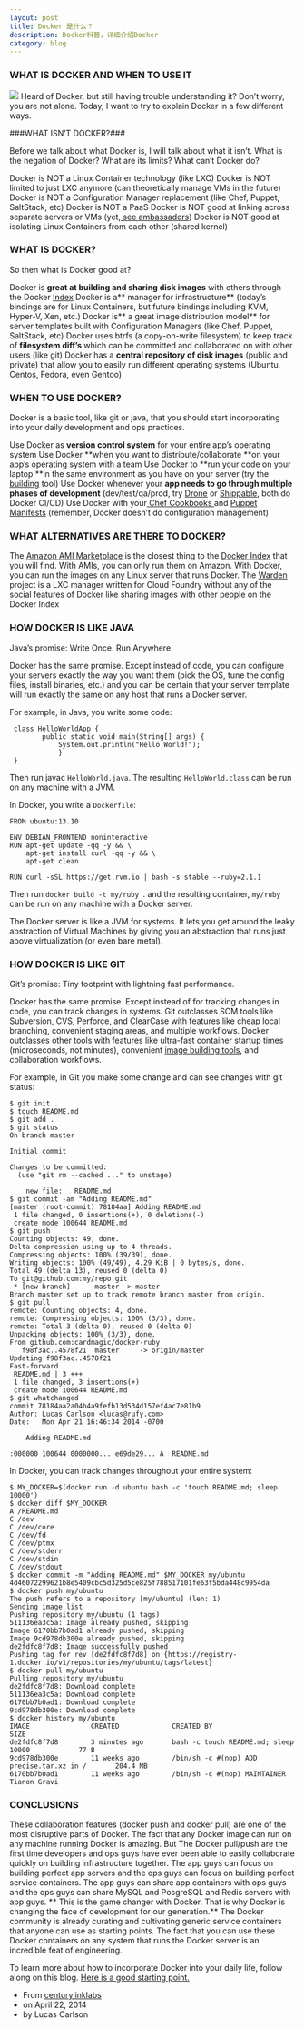 ```yaml
---
layout: post
title: Docker 是什么？
description: Docker科普，详细介绍Docker
category: blog
---
```



### WHAT IS DOCKER AND WHEN TO USE IT ###


![](http://i.imgur.com/dAuXOTh.png)
Heard of Docker, but still having trouble understanding it? Don’t worry, you are not alone. Today, I want to try to explain Docker in a few different ways.

###WHAT ISN’T DOCKER?###


Before we talk about what Docker is, I will talk about what it isn’t. What is the negation of Docker? What are its limits? What can’t Docker do?

Docker is NOT a Linux Container technology (like LXC)
Docker is NOT limited to just LXC anymore (can theoretically manage VMs in the future)
Docker is NOT a Configuration Manager replacement (like Chef, Puppet, SaltStack, etc)
Docker is NOT a PaaS
Docker is NOT good at linking across separate servers or VMs (yet,[ see ambassadors](http://www.centurylinklabs.com/deploying-multi-server-docker-apps-with-ambassadors/))
Docker is NOT good at isolating Linux Containers from each other (shared kernel)
### WHAT IS DOCKER? ###

So then what is Docker good at?

Docker is **great at building and sharing disk images** with others through the Docker [Index](https://index.docker.io/)
Docker is a** manager for infrastructure** (today’s bindings are for Linux Containers, but future bindings including KVM, Hyper-V, Xen, etc.)
Docker is** a great image distribution model** for server templates built with Configuration Managers (like Chef, Puppet, SaltStack, etc)
Docker uses btrfs (a copy-on-write filesystem) to keep track of **filesystem diff’s** which can be committed and collaborated on with other users (like git)
Docker has a **central repository of disk images** (public and private) that allow you to easily run different operating systems (Ubuntu, Centos, Fedora, even Gentoo)
### WHEN TO USE DOCKER? ###

Docker is a basic tool, like git or java, that you should start incorporating into your daily development and ops practices.

Use Docker as **version control system** for your entire app’s operating system
Use Docker **when you want to distribute/collaborate **on your app’s operating system with a team
Use Docker to **run your code on your laptop **in the same environment as you have on your server (try the [building](https://github.com/centurylinklabs/building) tool)
Use Docker whenever your **app needs to go through multiple phases of development** (dev/test/qa/prod, try [Drone](https://drone.io/) or [Shippable](http://shippable.com/), both do Docker CI/CD)
Use Docker with your[ Chef Cookbooks ](http://tech.paulcz.net/2013/09/creating-immutable-servers-with-chef-and-docker-dot-io.html)and [Puppet Manifests](http://puppetlabs.com/blog/building-puppet-based-applications-inside-docker) (remember, Docker doesn’t do configuration management)
### WHAT ALTERNATIVES ARE THERE TO DOCKER? ###

The [Amazon AMI Marketplace](https://aws.amazon.com/marketplace/ref=mkt_ste_amis_redirect?b_k=291) is the closest thing to the [Docker Index](https://index.docker.io/) that you will find. With AMIs, you can only run them on Amazon. With Docker, you can run the images on any Linux server that runs Docker.
The [Warden](https://github.com/cloudfoundry/warden) project is a LXC manager written for Cloud Foundry without any of the social features of Docker like sharing images with other people on the Docker Index

### HOW DOCKER IS LIKE JAVA ###

Java’s promise: Write Once. Run Anywhere.

Docker has the same promise. Except instead of code, you can configure your servers exactly the way you want them (pick the OS, tune the config files, install binaries, etc.) and you can be certain that your server template will run exactly the same on any host that runs a Docker server.

For example, in Java, you write some code:

	 class HelloWorldApp {
	    	public static void main(String[] args) {
	        	System.out.println("Hello World!");
	    		}
	 }

Then run javac `HelloWorld.java`. The resulting `HelloWorld.class` can be run on any machine with a JVM.

In Docker, you write a `Dockerfile`:

	
	FROM ubuntu:13.10
	
	ENV DEBIAN_FRONTEND noninteractive
	RUN apt-get update -qq -y && \
	    apt-get install curl -qq -y && \
	    apt-get clean
	
	RUN curl -sSL https://get.rvm.io | bash -s stable --ruby=2.1.1

Then run `docker build -t my/ruby `. and the resulting container, `my/ruby `can be run on any machine with a Docker server.

The Docker server is like a JVM for systems. It lets you get around the leaky abstraction of Virtual Machines by giving you an abstraction that runs just above virtualization (or even bare metal).

### HOW DOCKER IS LIKE GIT ###

Git’s promise: Tiny footprint with lightning fast performance.

Docker has the same promise. Except instead of for tracking changes in code, you can track changes in systems. Git outclasses SCM tools like Subversion, CVS, Perforce, and ClearCase with features like cheap local branching, convenient staging areas, and multiple workflows. Docker outclasses other tools with features like ultra-fast container startup times (microseconds, not minutes), convenient [image building tools](https://github.com/centurylinklabs/building), and collaboration workflows.

For example, in Git you make some change and can see changes with git status:



	$ git init .
	$ touch README.md
	$ git add .
	$ git status
	On branch master
	
	Initial commit
	
	Changes to be committed:
	  (use "git rm --cached ..." to unstage)
	
		new file:   README.md
	$ git commit -am "Adding README.md"
	[master (root-commit) 78184aa] Adding README.md
	 1 file changed, 0 insertions(+), 0 deletions(-)
	 create mode 100644 README.md
	$ git push
	Counting objects: 49, done.
	Delta compression using up to 4 threads.
	Compressing objects: 100% (39/39), done.
	Writing objects: 100% (49/49), 4.29 KiB | 0 bytes/s, done.
	Total 49 (delta 13), reused 0 (delta 0)
	To git@github.com:my/repo.git
	 * [new branch]      master -> master
	Branch master set up to track remote branch master from origin.
	$ git pull
	remote: Counting objects: 4, done.
	remote: Compressing objects: 100% (3/3), done.
	remote: Total 3 (delta 0), reused 0 (delta 0)
	Unpacking objects: 100% (3/3), done.
	From github.com:cardmagic/docker-ruby
	   f98f3ac..4578f21  master     -> origin/master
	Updating f98f3ac..4578f21
	Fast-forward
	 README.md | 3 +++
	 1 file changed, 3 insertions(+)
	 create mode 100644 README.md
	$ git whatchanged
	commit 78184aa2a04b4a9fefb13d534d157ef4ac7e81b9
	Author: Lucas Carlson <lucas@rufy.com>
	Date:   Mon Apr 21 16:46:34 2014 -0700
	
	    Adding README.md
	
	:000000 100644 0000000... e69de29... A  README.md

In Docker, you can track changes throughout your entire system:


	$ MY_DOCKER=$(docker run -d ubuntu bash -c 'touch README.md; sleep 10000')
	$ docker diff $MY_DOCKER
	A /README.md
	C /dev
	C /dev/core
	C /dev/fd
	C /dev/ptmx
	C /dev/stderr
	C /dev/stdin
	C /dev/stdout
	$ docker commit -m "Adding README.md" $MY_DOCKER my/ubuntu
	4d46072299621b8e5409cbc5d325d5ce825f788517101fe63f5bda448c9954da
	$ docker push my/ubuntu
	The push refers to a repository [my/ubuntu] (len: 1)
	Sending image list
	Pushing repository my/ubuntu (1 tags)
	511136ea3c5a: Image already pushed, skipping 
	Image 6170bb7b0ad1 already pushed, skipping
	Image 9cd978db300e already pushed, skipping
	de2fdfc8f7d8: Image successfully pushed 
	Pushing tag for rev [de2fdfc8f7d8] on {https://registry-1.docker.io/v1/repositories/my/ubuntu/tags/latest}
	$ docker pull my/ubuntu
	Pulling repository my/ubuntu
	de2fdfc8f7d8: Download complete 
	511136ea3c5a: Download complete 
	6170bb7b0ad1: Download complete 
	9cd978db300e: Download complete 
	$ docker history my/ubuntu
	IMAGE               CREATED             CREATED BY                                      SIZE
	de2fdfc8f7d8        3 minutes ago       bash -c touch README.md; sleep 10000            77 B
	9cd978db300e        11 weeks ago        /bin/sh -c #(nop) ADD precise.tar.xz in /       204.4 MB
	6170bb7b0ad1        11 weeks ago        /bin/sh -c #(nop) MAINTAINER Tianon Gravi 

### CONCLUSIONS ###

These collaboration features (docker push and docker pull) are one of the most disruptive parts of Docker. The fact that any Docker image can run on any machine running Docker is amazing. But The Docker pull/push are the first time developers and ops guys have ever been able to easily collaborate quickly on building infrastructure together. The app guys can focus on building perfect app servers and the ops guys can focus on building perfect service containers. The app guys can share app containers with ops guys and the ops guys can share MySQL and PosgreSQL and Redis servers with app guys.
**
This is the game changer with Docker. That is why Docker is changing the face of development for our generation.** The Docker community is already curating and cultivating generic service containers that anyone can use as starting points. The fact that you can use these Docker containers on any system that runs the Docker server is an incredible feat of engineering.

To learn more about how to incorporate Docker into your daily life, follow along on this blog. [Here is a good starting point.](http://www.centurylinklabs.com/about/)

- From [centurylinklabs](http://www.centurylinklabs.com/what-is-docker-and-when-to-use-it/) 
- on April 22, 2014	
- by Lucas Carlson 